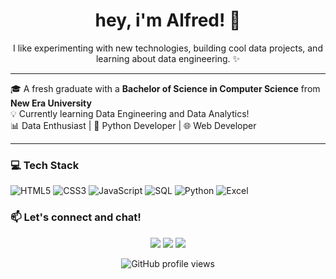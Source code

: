 <!-- Banner-style heading -->
<h1 align="center">hey, i'm Alfred! 👋</h1>

<p align="center">
I like experimenting with new technologies, building cool data projects, and learning about data engineering. ✨
</p>

---

🎓 A fresh graduate with a **Bachelor of Science in Computer Science** from **New Era University**  
💡 Currently learning Data Engineering and Data Analytics!  
📊 Data Enthusiast | 🐍 Python Developer | 🌐 Web Developer

---

### 💻 Tech Stack

![HTML5](https://img.shields.io/badge/html5-%23E34F26.svg?style=for-the-badge&logo=html5&logoColor=white)
![CSS3](https://img.shields.io/badge/css3-%231572B6.svg?style=for-the-badge&logo=css3&logoColor=white)
![JavaScript](https://img.shields.io/badge/javascript-%23F7DF1E.svg?style=for-the-badge&logo=javascript&logoColor=black)
![SQL](https://img.shields.io/badge/sql-%2300B4DB.svg?style=for-the-badge&logo=mysql&logoColor=white)
![Python](https://img.shields.io/badge/python-%233776AB.svg?style=for-the-badge&logo=python&logoColor=white)
![Excel](https://img.shields.io/badge/Excel-%23217346.svg?style=for-the-badge&logo=microsoft-excel&logoColor=white)

### 📫 Let's connect and chat!

<p align="center">
  <a href="https://www.linkedin.com/in/your-linkedin"><img src="https://img.shields.io/badge/LinkedIn-blue?style=flat&logo=linkedin&labelColor=blue"></a>
  <a href="mailto:your@email.com"><img src="https://img.shields.io/badge/Gmail-red?style=flat&logo=gmail&labelColor=red"></a>
  <a href="https://twitter.com/yourtwitter"><img src="https://img.shields.io/badge/Twitter-1DA1F2?style=flat&logo=twitter&logoColor=white"></a>
</p>

<p align="center">
  <img src="https://komarev.com/ghpvc/?username=alfredferia&style=flat-square&color=blue" alt="GitHub profile views" />
</p>
 
